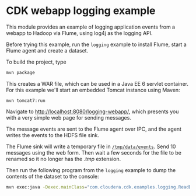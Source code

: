 CDK webapp logging example
==========================

This module provides an example of logging application events from a webapp to Hadoop
via Flume, using log4j as the logging API.

Before trying this example, run the `logging` example to install Flume,
start a Flume agent and create a dataset.

To build the project, type

```bash
mvn package
```

This creates a WAR file, which can be used in a Java EE 6 servlet container. For
this example we'll start an embedded Tomcat instance using Maven:

```
mvn tomcat7:run
```

Navigate to [http://localhost:8080/logging-webapp/](http://localhost:8080/logging-webapp/),
which presents you with a very simple web page for sending messages.

The message events are sent to the Flume agent
over IPC, and the agent writes the events to the HDFS file sink.

The Flume sink will write a temporary file in [`/tmp/data/events`](http://localhost:8888/filebrowser/#/tmp/data/events).
Send 10 messages using the web form. Then wait a few seconds for the file to be renamed
so it no longer has the _.tmp_ extension.

Then run the following program from the `logging` example to dump the contents of the
dataset to the console:

```bash
mvn exec:java -Dexec.mainClass="com.cloudera.cdk.examples.logging.ReadDataset"
```
